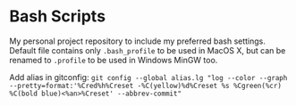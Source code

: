 # Bash Scripts
My personal project repository to include my preferred bash settings.
Default file contains only `.bash_profile` to be used in MacOS X, but can be renamed to `.profile` to
be used in Windows MinGW too.

Add alias in gitconfig: 
`git config --global alias.lg "log --color --graph --pretty=format:'%Cred%h%Creset -%C(yellow)%d%Creset %s %Cgreen(%cr) %C(bold blue)<%an>%Creset' --abbrev-commit"`
